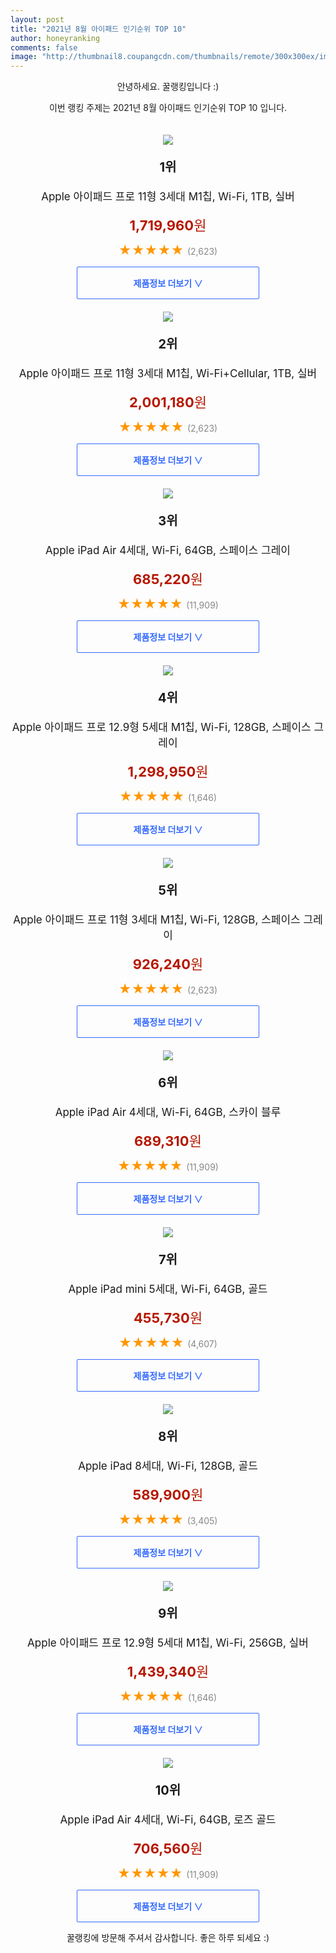 ```yaml
--- 
layout: post 
title: "2021년 8월 아이패드 인기순위 TOP 10" 
author: honeyranking 
comments: false 
image: "http://thumbnail8.coupangcdn.com/thumbnails/remote/300x300ex/image/retail/images/747629646239-79ee14eb-9385-4b30-89b0-d7dcf6e7b5dd.jpg" 
--- 
```

<p style="text-align: center;">안녕하세요. 꿀랭킹입니다 :)</p> <p style="text-align: center;">이번 랭킹 주제는 2021년 8월 아이패드 인기순위 TOP 10 입니다.</p><center><img src="http://thumbnail8.coupangcdn.com/thumbnails/remote/300x300ex/image/retail/images/747629646239-79ee14eb-9385-4b30-89b0-d7dcf6e7b5dd.jpg" style="margin-top:20px" /></center> <p style="text-align: center; font-size: 20px"><b>1위</b></p> <p style="text-align: center; font-size: 17px">Apple 아이패드 프로 11형 3세대 M1칩, Wi-Fi, 1TB, 실버</p> <p style="text-align: center;"><span style="color: #b61800; font-size: 22px;"><b>1,719,960</b>원</span></p> <p style="text-align: center;"><span style="color: #ff9600; font-size: 20px;">★★★★★ </span><span style="color: #878787;">(2,623)</span></p> <center><a href="https://coupa.ng/b5ACG1"> <div style="font-size: 14px; display: inline-block; padding: 15px 90px; color: #346aff; border-radius: 2px; border: 1px solid #346aff; cursor: pointer;"><b>제품정보 더보기 &or;</b></div> </a></center><center><img src="http://thumbnail7.coupangcdn.com/thumbnails/remote/300x300ex/image/retail/images/3767057019023-3f4697a0-610b-4eab-9f67-f8c5b5978376.jpg" style="margin-top:20px" /></center> <p style="text-align: center; font-size: 20px"><b>2위</b></p> <p style="text-align: center; font-size: 17px">Apple 아이패드 프로 11형 3세대 M1칩, Wi-Fi+Cellular, 1TB, 실버</p> <p style="text-align: center;"><span style="color: #b61800; font-size: 22px;"><b>2,001,180</b>원</span></p> <p style="text-align: center;"><span style="color: #ff9600; font-size: 20px;">★★★★★ </span><span style="color: #878787;">(2,623)</span></p> <center><a href="https://coupa.ng/b5ACG3"> <div style="font-size: 14px; display: inline-block; padding: 15px 90px; color: #346aff; border-radius: 2px; border: 1px solid #346aff; cursor: pointer;"><b>제품정보 더보기 &or;</b></div> </a></center><center><img src="http://thumbnail8.coupangcdn.com/thumbnails/remote/300x300ex/image/retail/images/337766936903241-2c7a4be9-a88a-4e6b-8de6-aeb70122bb7f.jpg" style="margin-top:20px" /></center> <p style="text-align: center; font-size: 20px"><b>3위</b></p> <p style="text-align: center; font-size: 17px">Apple iPad Air 4세대, Wi-Fi, 64GB, 스페이스 그레이</p> <p style="text-align: center;"><span style="color: #b61800; font-size: 22px;"><b>685,220</b>원</span></p> <p style="text-align: center;"><span style="color: #ff9600; font-size: 20px;">★★★★★ </span><span style="color: #878787;">(11,909)</span></p> <center><a href="https://coupa.ng/b5ACG4"> <div style="font-size: 14px; display: inline-block; padding: 15px 90px; color: #346aff; border-radius: 2px; border: 1px solid #346aff; cursor: pointer;"><b>제품정보 더보기 &or;</b></div> </a></center><center><img src="http://thumbnail7.coupangcdn.com/thumbnails/remote/300x300ex/image/retail/images/340260868960410-8b6b12a7-29e7-476f-99c8-8bda80b6abd5.jpg" style="margin-top:20px" /></center> <p style="text-align: center; font-size: 20px"><b>4위</b></p> <p style="text-align: center; font-size: 17px">Apple 아이패드 프로 12.9형 5세대 M1칩, Wi-Fi, 128GB, 스페이스 그레이</p> <p style="text-align: center;"><span style="color: #b61800; font-size: 22px;"><b>1,298,950</b>원</span></p> <p style="text-align: center;"><span style="color: #ff9600; font-size: 20px;">★★★★★ </span><span style="color: #878787;">(1,646)</span></p> <center><a href="https://coupa.ng/b5ACG7"> <div style="font-size: 14px; display: inline-block; padding: 15px 90px; color: #346aff; border-radius: 2px; border: 1px solid #346aff; cursor: pointer;"><b>제품정보 더보기 &or;</b></div> </a></center><center><img src="http://thumbnail6.coupangcdn.com/thumbnails/remote/300x300ex/image/retail/images/4564448107961-599f1307-13b8-4528-b383-caf3b4922436.jpg" style="margin-top:20px" /></center> <p style="text-align: center; font-size: 20px"><b>5위</b></p> <p style="text-align: center; font-size: 17px">Apple 아이패드 프로 11형 3세대 M1칩, Wi-Fi, 128GB, 스페이스 그레이</p> <p style="text-align: center;"><span style="color: #b61800; font-size: 22px;"><b>926,240</b>원</span></p> <p style="text-align: center;"><span style="color: #ff9600; font-size: 20px;">★★★★★ </span><span style="color: #878787;">(2,623)</span></p> <center><a href="https://coupa.ng/b5ACG9"> <div style="font-size: 14px; display: inline-block; padding: 15px 90px; color: #346aff; border-radius: 2px; border: 1px solid #346aff; cursor: pointer;"><b>제품정보 더보기 &or;</b></div> </a></center><center><img src="http://thumbnail10.coupangcdn.com/thumbnails/remote/300x300ex/image/retail/images/337774053619484-39f6529d-6b2a-4aa8-b109-e99e8764ca78.jpg" style="margin-top:20px" /></center> <p style="text-align: center; font-size: 20px"><b>6위</b></p> <p style="text-align: center; font-size: 17px">Apple iPad Air 4세대, Wi-Fi, 64GB, 스카이 블루</p> <p style="text-align: center;"><span style="color: #b61800; font-size: 22px;"><b>689,310</b>원</span></p> <p style="text-align: center;"><span style="color: #ff9600; font-size: 20px;">★★★★★ </span><span style="color: #878787;">(11,909)</span></p> <center><a href="https://coupa.ng/b5ACHb"> <div style="font-size: 14px; display: inline-block; padding: 15px 90px; color: #346aff; border-radius: 2px; border: 1px solid #346aff; cursor: pointer;"><b>제품정보 더보기 &or;</b></div> </a></center><center><img src="http://thumbnail10.coupangcdn.com/thumbnails/remote/300x300ex/image/retail/images/141277036842927-74d63d9f-feeb-4881-a0d5-2befb4da14f3.jpg" style="margin-top:20px" /></center> <p style="text-align: center; font-size: 20px"><b>7위</b></p> <p style="text-align: center; font-size: 17px">Apple iPad mini 5세대, Wi-Fi, 64GB, 골드</p> <p style="text-align: center;"><span style="color: #b61800; font-size: 22px;"><b>455,730</b>원</span></p> <p style="text-align: center;"><span style="color: #ff9600; font-size: 20px;">★★★★★ </span><span style="color: #878787;">(4,607)</span></p> <center><a href="https://coupa.ng/b5ACHd"> <div style="font-size: 14px; display: inline-block; padding: 15px 90px; color: #346aff; border-radius: 2px; border: 1px solid #346aff; cursor: pointer;"><b>제품정보 더보기 &or;</b></div> </a></center><center><img src="http://thumbnail9.coupangcdn.com/thumbnails/remote/300x300ex/image/retail/images/339489613690809-cf01f0e0-ea45-4310-9049-b94c544581ba.jpg" style="margin-top:20px" /></center> <p style="text-align: center; font-size: 20px"><b>8위</b></p> <p style="text-align: center; font-size: 17px">Apple iPad 8세대, Wi-Fi, 128GB, 골드</p> <p style="text-align: center;"><span style="color: #b61800; font-size: 22px;"><b>589,900</b>원</span></p> <p style="text-align: center;"><span style="color: #ff9600; font-size: 20px;">★★★★★ </span><span style="color: #878787;">(3,405)</span></p> <center><a href="https://coupa.ng/b5ACHf"> <div style="font-size: 14px; display: inline-block; padding: 15px 90px; color: #346aff; border-radius: 2px; border: 1px solid #346aff; cursor: pointer;"><b>제품정보 더보기 &or;</b></div> </a></center><center><img src="http://thumbnail7.coupangcdn.com/thumbnails/remote/300x300ex/image/retail/images/340193500631037-6676aec8-1175-4972-91cd-813fe92cc09e.jpg" style="margin-top:20px" /></center> <p style="text-align: center; font-size: 20px"><b>9위</b></p> <p style="text-align: center; font-size: 17px">Apple 아이패드 프로 12.9형 5세대 M1칩, Wi-Fi, 256GB, 실버</p> <p style="text-align: center;"><span style="color: #b61800; font-size: 22px;"><b>1,439,340</b>원</span></p> <p style="text-align: center;"><span style="color: #ff9600; font-size: 20px;">★★★★★ </span><span style="color: #878787;">(1,646)</span></p> <center><a href="https://coupa.ng/b5ACHh"> <div style="font-size: 14px; display: inline-block; padding: 15px 90px; color: #346aff; border-radius: 2px; border: 1px solid #346aff; cursor: pointer;"><b>제품정보 더보기 &or;</b></div> </a></center><center><img src="http://thumbnail6.coupangcdn.com/thumbnails/remote/300x300ex/image/retail/images/338496482092932-ae08df25-a731-4597-88d0-7f9b60574a4d.jpg" style="margin-top:20px" /></center> <p style="text-align: center; font-size: 20px"><b>10위</b></p> <p style="text-align: center; font-size: 17px">Apple iPad Air 4세대, Wi-Fi, 64GB, 로즈 골드</p> <p style="text-align: center;"><span style="color: #b61800; font-size: 22px;"><b>706,560</b>원</span></p> <p style="text-align: center;"><span style="color: #ff9600; font-size: 20px;">★★★★★ </span><span style="color: #878787;">(11,909)</span></p> <center><a href="https://coupa.ng/b5ACHk"> <div style="font-size: 14px; display: inline-block; padding: 15px 90px; color: #346aff; border-radius: 2px; border: 1px solid #346aff; cursor: pointer;"><b>제품정보 더보기 &or;</b></div> </a></center> <p style="text-align: center;">꿀랭킹에 방문해 주셔서 감사합니다. 좋은 하루 되세요 :)</p>
